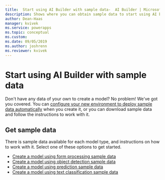 ```yaml
---
title:  Start using AI Builder with sample data-  AI Builder | Microsoft Docs
description: Shows where you can obtain sample data to start using AI builder.
author: Dean-Haas
manager: kvivek
ms.service: powerapps
ms.topic: conceptual
ms.custom: 
ms.date: 09/05/2019
ms.author: joshrenn
ms.reviewer: kvivek
---
```


# Start using AI Builder with sample data

Don't have any data of your own to create a model? No problem! We've got you covered. You can [configure your new environment to deploy sample data automatically](build-model.md) when you create it, or you can download sample data and follow the instructions to work with it.

## Get sample data

There is sample data available for each model type, and instructions on how to work with it. Select one of these options to get started.

- [Create a model using form processing sample data](form-processing-sample-data.md)
- [Create a model using object detection sample data](object-detection-sample-data.md)
- [Create a model using prediction sample data](prediction-sample-data.md)
- [Create a model using text classification sample data](text-classification-sample-data.md)
